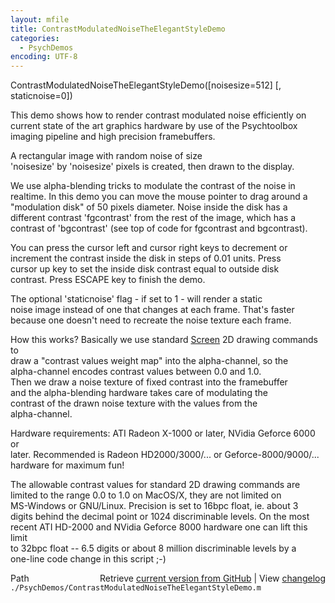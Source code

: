 ```yaml
---
layout: mfile
title: ContrastModulatedNoiseTheElegantStyleDemo
categories:
  - PsychDemos
encoding: UTF-8
---
```


ContrastModulatedNoiseTheElegantStyleDemo([noisesize=512] [, staticnoise=0])  

This demo shows how to render contrast modulated noise efficiently on  
current state of the art graphics hardware by use of the Psychtoolbox  
imaging pipeline and high precision framebuffers.  

A rectangular image with random noise of size  
'noisesize' by 'noisesize' pixels is created, then drawn to the display.  

We use alpha-blending tricks to modulate the contrast of the noise in  
realtime. In this demo you can move the mouse pointer to drag around a  
"modulation disk" of 50 pixels diameter. Noise inside the disk has a  
different contrast 'fgcontrast' from the rest of the image, which has a  
contrast of 'bgcontrast' (see top of code for fgcontrast and bgcontrast).  

You can press the cursor left and cursor right keys to decrement or  
increment the contrast inside the disk in steps of 0.01 units. Press  
cursor up key to set the inside disk contrast equal to outside disk  
contrast. Press ESCAPE key to finish the demo.  

The optional 'staticnoise' flag - if set to 1 - will render a static  
noise image instead of one that changes at each frame. That's faster  
because one doesn't need to recreate the noise texture each frame.  

How this works? Basically we use standard [Screen](/docs/Screen) 2D drawing commands to  
draw a "contrast values weight map" into the alpha-channel, so the  
alpha-channel encodes contrast values between 0.0 and 1.0.  
Then we draw a noise texture of fixed contrast into the framebuffer  
and the alpha-blending hardware takes care of modulating the  
contrast of the drawn noise texture with the values from the  
alpha-channel.  

Hardware requirements: ATI Radeon X-1000 or later, NVidia Geforce 6000 or  
later. Recommended is Radeon HD2000/3000/... or Geforce-8000/9000/...  
hardware for maximum fun!  

The allowable contrast values for standard 2D drawing commands are  
limited to the range 0.0 to 1.0 on MacOS/X, they are not limited on  
MS-Windows or GNU/Linux. Precision is set to 16bpc float, ie. about 3  
digits behind the decimal point or 1024 discriminable levels. On the most  
recent ATI HD-2000 and NVidia Geforce 8000 hardware one can lift this limit  
to 32bpc float -- 6.5 digits or about 8 million discriminable levels by a  
one-line code change in this script ;-)  


<div class="code_header" style="text-align:right;">
  <span style="float:left;">Path&nbsp;&nbsp;</span> <span class="counter">Retrieve <a href=
  "https://raw.github.com/Psychtoolbox-3/Psychtoolbox-3/beta/./PsychDemos/ContrastModulatedNoiseTheElegantStyleDemo.m">current version from GitHub</a> | View <a href=
  "https://github.com/Psychtoolbox-3/Psychtoolbox-3/commits/beta/./PsychDemos/ContrastModulatedNoiseTheElegantStyleDemo.m">changelog</a></span>
</div>
<div class="code">
  <code>./PsychDemos/ContrastModulatedNoiseTheElegantStyleDemo.m</code>
</div>
